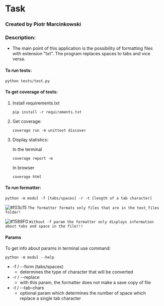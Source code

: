 # Task

### Created by Piotr Marcinkowski

### Description:
- The main point of this application is the possibility of formatting files with extension "txt". The program replaces spaces to tabs and vice versa. 

#### To run tests:
```shell script
python tests/test.py
```

#### To get coverage of tests:
1. Install requirements.txt 
    ```shell script
    pip install -r requirements.txt
    ```
2. Get coverage:
    ```shell script
    coverage run -m unittest discover
    ```
3. Display statistics:

    In the terminal
    ```shell script
    coverage report -m
    ```
    In browser 
    ```shell script
    coverage html
    ```



#### To run formatter:
```shell script
python -m modul -f [tabs/spaces] -r -t [length of a tab character]
```
![#f03c15](https://via.placeholder.com/15/f03c15/000000?text=+) `The formatter formats only files that are in the text_files folder!` 

![#1589F0](https://via.placeholder.com/15/1589F0/000000?text=+) `Without -f param the formatter only displays information about tabs and space in the file!!!`
#### Params 
To get info about params in terminal use command:
```shell script
python -m modul --help
```

*  -f / --form (tabs/spaces)
    * determines the type of character that will be converted
*  -r / --replace 
    * with this param, the formatter does not make a save copy of file
*  -t / --tab-chars 
    * optional param which determines the number of space which replace a single tab character


